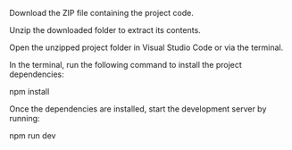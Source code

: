 Download the ZIP file containing the project code.

Unzip the downloaded folder to extract its contents.

Open the unzipped project folder in Visual Studio Code or via the terminal.

In the terminal, run the following command to install the project dependencies:


npm install

Once the dependencies are installed, start the development server by running:

npm run dev
